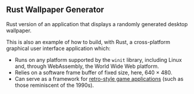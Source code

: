 ## Rust Wallpaper Generator

Rust version of an application that displays a randomly generated desktop wallpaper.

This is also an example of how to build, with Rust, a cross-platform graphical user interface application which:

- Runs on any platform supported by the `winit` library, including Linux and, through WebAssembly, the World Wide Web platform.
- Relies on a software frame buffer of fixed size, here, 640 &times; 480.
- Can serve as a framework for [retro-style game applications](https://peteroupc.github.io/graphics.html) (such as those reminiscent of the 1990s).
